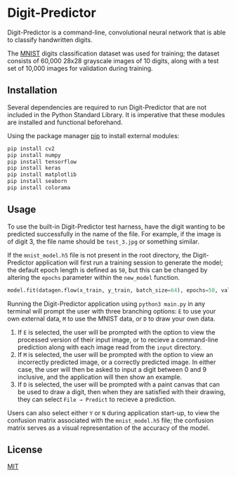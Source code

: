 # Digit-Predictor

Digit-Predictor is a command-line, convolutional neural network that is able to classify handwritten digits. 

The [MNIST](https://keras.io/api/datasets/mnist/) digits classification dataset was used for training; the dataset consists of 60,000 28x28 grayscale images of 10 digits, along with a test set of 10,000 images for validation during training.

## Installation

Several dependencies are required to run Digit-Predictor that are not included in the Python Standard Library. It is imperative that these modules are installed and functional beforehand.

Using the package manager [pip](https://pip.pypa.io/en/stable/) to install external modules:
```bash
pip install cv2
pip install numpy 
pip install tensorflow
pip install keras
pip install matplotlib
pip install seaborn
pip install colorama
```

## Usage

To use the built-in Digit-Predictor test harness, have the digit wanting to be predicted successfully in the name of the file. For example, if the image is of digit 3, the file name should be `test_3.jpg` or something similar.

If the `mnist_model.h5` file is not present in the root directory, the Digit-Predictor application will first run a training session to generate the model; the default epoch length is defined as `50`, but this can be changed by altering the `epochs` parameter within the `new_model` function.
```python
model.fit(datagen.flow(x_train, y_train, batch_size=64), epochs=50, validation_data=(x_test, y_test), steps_per_epoch=x_train.shape[0] // 64, callbacks=[early_stopping_monitor])
```

Running the Digit-Predictor application using `python3 main.py` in any terminal will prompt the user with three branching options: `E` to use your own external data, `M` to use the MNIST data, or `D` to draw your own data. 

1. If `E` is selected, the user will be prompted with the option to view the processed version of their input image, or to recieve a command-line prediction along with each image read from the `input` directory.
2. If `M` is selected, the user will be prompted with the option to view an incorrectly predicted image, or a correctly predicted image. In either case, the user will then be asked to input a digit between 0 and 9 inclusive, and the application will then show an example.
3. If `D` is selected, the user will be prompted with a paint canvas that can be used to draw a digit, then when they are satisfied with their drawing, they can select `File → Predict` to recieve a prediction.

Users can also select either `Y` or `N` during application start-up, to view the confusion matrix associated with the `mnist_model.h5` file; the confusion matrix serves as a visual representation of the accuracy of the model.

## License
[MIT](https://choosealicense.com/licenses/mit/)